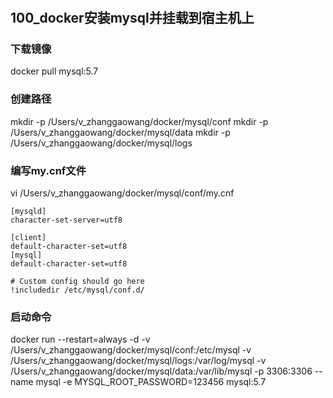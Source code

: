 #
## 100_docker安装mysql并挂载到宿主机上

###  下载镜像
docker pull mysql:5.7

### 创建路径
mkdir -p /Users/v_zhanggaowang/docker/mysql/conf
mkdir -p /Users/v_zhanggaowang/docker/mysql/data
mkdir -p /Users/v_zhanggaowang/docker/mysql/logs

### 编写my.cnf文件
vi /Users/v_zhanggaowang/docker/mysql/conf/my.cnf

```aidl
[mysqld]
character-set-server=utf8 

[client]
default-character-set=utf8 
[mysql]
default-character-set=utf8 

# Custom config should go here
!includedir /etc/mysql/conf.d/
```
### 启动命令
docker run --restart=always -d -v /Users/v_zhanggaowang/docker/mysql/conf:/etc/mysql -v /Users/v_zhanggaowang/docker/mysql/logs:/var/log/mysql -v /Users/v_zhanggaowang/docker/mysql/data:/var/lib/mysql  -p 3306:3306 --name mysql -e MYSQL_ROOT_PASSWORD=123456 mysql:5.7
